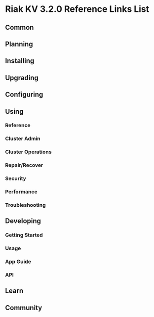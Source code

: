
# Riak KV 3.2.0 Reference Links List

## Common

[downloads]: {{<baseurl>}}riak/kv/3.2.0/downloads/
[install index]: {{<baseurl>}}riak/kv/3.2.0/setup/installing
[upgrade index]: {{<baseurl>}}riak/kv/3.2.0/upgrading
[plan index]: {{<baseurl>}}riak/kv/3.2.0/planning
[config index]: {{<baseurl>}}riak/kv/3.2.0/using/configuring/
[config reference]: {{<baseurl>}}riak/kv/3.2.0/configuring/reference/
[manage index]: {{<baseurl>}}riak/kv/3.2.0/using/managing
[performance index]: {{<baseurl>}}riak/kv/3.2.0/using/performance
[glossary vnode]: {{<baseurl>}}riak/kv/3.2.0/learn/glossary/#vnode
[contact basho]: https://www.tiot.jp/en/about-us/contact-us/

## Planning

[plan index]: {{<baseurl>}}riak/kv/3.2.0/setup/planning
[plan start]: {{<baseurl>}}riak/kv/3.2.0/setup/planning/start
[plan backend]: {{<baseurl>}}riak/kv/3.2.0/setup/planning/backend
[plan backend bitcask]: {{<baseurl>}}riak/kv/3.2.0/setup/planning/backend/bitcask
[plan backend leveldb]: {{<baseurl>}}riak/kv/3.2.0/setup/planning/backend/leveldb
[plan backend leveled]: {{<baseurl>}}riak/kv/3.2.0/setup/planning/backend/leveled
[plan backend memory]: {{<baseurl>}}riak/kv/3.2.0/setup/planning/backend/memory
[plan backend multi]: {{<baseurl>}}riak/kv/3.2.0/setup/planning/backend/multi
[plan cluster capacity]: {{<baseurl>}}riak/kv/3.2.0/setup/planning/cluster-capacity
[plan bitcask capacity]: {{<baseurl>}}riak/kv/3.2.0/setup/planning/bitcask-capacity-calc
[plan best practices]: {{<baseurl>}}riak/kv/3.2.0/setup/planning/best-practices
[plan future]: {{<baseurl>}}riak/kv/3.2.0/setup/planning/future

## Installing

[install index]: {{<baseurl>}}riak/kv/3.2.0/setup/installing
[install aws]: {{<baseurl>}}riak/kv/3.2.0/setup/installing/amazon-web-services
[install debian & ubuntu]: {{<baseurl>}}riak/kv/3.2.0/setup/installing/debian-ubuntu
[install freebsd]: {{<baseurl>}}riak/kv/3.2.0/setup/installing/freebsd
[install mac osx]: {{<baseurl>}}riak/kv/3.2.0/setup/installing/mac-osx
[install rhel & centos]: {{<baseurl>}}riak/kv/3.2.0/setup/installing/rhel-centos
[install smartos]: {{<baseurl>}}riak/kv/3.2.0/setup/installing/smartos
[install solaris]: {{<baseurl>}}riak/kv/3.2.0/setup/installing/solaris
[install suse]: {{<baseurl>}}riak/kv/3.2.0/setup/installing/suse
[install windows azure]: {{<baseurl>}}riak/kv/3.2.0/setup/installing/windows-azure

[install source index]: {{<baseurl>}}riak/kv/3.2.0/setup/installing/source
[install source erlang]: {{<baseurl>}}riak/kv/3.2.0/setup/installing/source/erlang
[install source jvm]: {{<baseurl>}}riak/kv/3.2.0/setup/installing/source/jvm

[install verify]: {{<baseurl>}}riak/kv/3.2.0/setup/installing/verify

## Upgrading

[upgrade index]: {{<baseurl>}}riak/kv/3.2.0/setup/upgrading
[upgrade checklist]: {{<baseurl>}}riak/kv/3.2.0/setup/upgrading/checklist
[upgrade version]: {{<baseurl>}}riak/kv/3.2.0/setup/upgrading/version
[upgrade cluster]: {{<baseurl>}}riak/kv/3.2.0/setup/upgrading/cluster
[upgrade mdc]: {{<baseurl>}}riak/kv/3.2.0/setup/upgrading/multi-datacenter
[upgrade downgrade]: {{<baseurl>}}riak/kv/3.2.0/setup/downgrade

## Configuring

[config index]: {{<baseurl>}}riak/kv/3.2.0/configuring
[config basic]: {{<baseurl>}}riak/kv/3.2.0/configuring/basic
[config backend]: {{<baseurl>}}riak/kv/3.2.0/configuring/backend
[config manage]: {{<baseurl>}}riak/kv/3.2.0/configuring/managing
[config reference]: {{<baseurl>}}riak/kv/3.2.0/configuring/reference/
[config strong consistency]: {{<baseurl>}}riak/kv/3.2.0/configuring/strong-consistency
[config load balance]: {{<baseurl>}}riak/kv/3.2.0/configuring/load-balancing-proxy
[config mapreduce]: {{<baseurl>}}riak/kv/3.2.0/configuring/mapreduce

[config v3 mdc]: {{<baseurl>}}riak/kv/3.2.0/configuring/v3-multi-datacenter
[config v3 nat]: {{<baseurl>}}riak/kv/3.2.0/configuring/v3-multi-datacenter/nat
[config v3 quickstart]: {{<baseurl>}}riak/kv/3.2.0/configuring/v3-multi-datacenter/quick-start
[config v3 ssl]: {{<baseurl>}}riak/kv/3.2.0/configuring/v3-multi-datacenter/ssl

[config v2 mdc]: {{<baseurl>}}riak/kv/3.2.0/configuring/v2-multi-datacenter
[config v2 nat]: {{<baseurl>}}riak/kv/3.2.0/configuring/v2-multi-datacenter/nat
[config v2 quickstart]: {{<baseurl>}}riak/kv/3.2.0/configuring/v2-multi-datacenter/quick-start
[config v2 ssl]: {{<baseurl>}}riak/kv/3.2.0/configuring/v2-multi-datacenter/ssl

## Using

[use index]: {{<baseurl>}}riak/kv/3.2.0/using/
[use admin commands]: {{<baseurl>}}riak/kv/3.2.0/using/cluster-admin-commands
[use running cluster]: {{<baseurl>}}riak/kv/3.2.0/using/running-a-cluster

### Reference

[use ref custom code]: {{<baseurl>}}riak/kv/3.2.0/using/reference/custom-code
[use ref handoff]: {{<baseurl>}}riak/kv/3.2.0/using/reference/handoff
[use ref monitoring]: {{<baseurl>}}riak/kv/3.2.0/using/reference/statistics-monitoring
[use ref 2i]: {{<baseurl>}}riak/kv/3.2.0/using/reference/secondary-indexes
[use ref snmp]: {{<baseurl>}}riak/kv/3.2.0/using/reference/snmp
[use ref strong consistency]: {{<baseurl>}}riak/kv/3.2.0/using/reference/strong-consistency
[use ref jmx]: {{<baseurl>}}riak/kv/3.2.0/using/reference/jmx
[use ref obj del]: {{<baseurl>}}riak/kv/3.2.0/using/reference/object-deletion/
[use ref v3 mdc]: {{<baseurl>}}riak/kv/3.2.0/using/reference/v3-multi-datacenter
[use ref v2 mdc]: {{<baseurl>}}riak/kv/3.2.0/using/reference/v2-multi-datacenter

### Cluster Admin

[use admin index]: {{<baseurl>}}riak/kv/3.2.0/using/admin/
[use admin commands]: {{<baseurl>}}riak/kv/3.2.0/using/admin/commands/
[use admin riak cli]: {{<baseurl>}}riak/kv/3.2.0/using/admin/riak-cli/
[use admin riak admin]: {{<baseurl>}}riak/kv/3.2.0/using/admin/riak-admin/
[use admin riak control]: {{<baseurl>}}riak/kv/3.2.0/using/admin/riak-control/

### Cluster Operations

[cluster ops add remove node]: {{<baseurl>}}riak/kv/3.2.0/using/cluster-operations/adding-removing-nodes
[cluster ops inspect node]: {{<baseurl>}}riak/kv/3.2.0/using/cluster-operations/inspecting-node
[cluster ops change info]: {{<baseurl>}}riak/kv/3.2.0/using/cluster-operations/changing-cluster-info
[cluster ops load balance]: {{<baseurl>}}riak/kv/3.2.0/configuring/load-balancing-proxy
[cluster ops bucket types]: {{<baseurl>}}riak/kv/3.2.0/using/cluster-operations/bucket-types
[cluster ops handoff]: {{<baseurl>}}riak/kv/3.2.0/using/cluster-operations/handoff
[cluster ops log]: {{<baseurl>}}riak/kv/3.2.0/using/cluster-operations/logging
[cluster ops obj del]: {{<baseurl>}}riak/kv/3.2.0/using/reference/object-deletion
[cluster ops backup]: {{<baseurl>}}riak/kv/3.2.0/using/cluster-operations/backing-up
[cluster ops mdc]: {{<baseurl>}}riak/kv/3.2.0/using/cluster-operations/v3-multi-datacenter
[cluster ops strong consistency]: {{<baseurl>}}riak/kv/3.2.0/using/cluster-operations/strong-consistency
[cluster ops 2i]: {{<baseurl>}}riak/kv/3.2.0/using/reference/secondary-indexes
[cluster ops v3 mdc]: {{<baseurl>}}riak/kv/3.2.0/using/cluster-operations/v3-multi-datacenter
[cluster ops v2 mdc]: {{<baseurl>}}riak/kv/3.2.0/using/cluster-operations/v2-multi-datacenter

### Repair/Recover

[repair recover index]: {{<baseurl>}}riak/kv/3.2.0/using/repair-recovery
[repair recover index]: {{<baseurl>}}riak/kv/3.2.0/using/repair-recovery/failure-recovery/

### Security

[security index]: {{<baseurl>}}riak/kv/3.2.0/using/security/
[security basics]: {{<baseurl>}}riak/kv/3.2.0/using/security/basics
[security managing]: {{<baseurl>}}riak/kv/3.2.0/using/security/managing-sources/

### Performance

[perf index]: {{<baseurl>}}riak/kv/3.2.0/using/performance/
[perf benchmark]: {{<baseurl>}}riak/kv/3.2.0/using/performance/benchmarking
[perf open files]: {{<baseurl>}}riak/kv/3.2.0/using/performance/open-files-limit/
[perf erlang]: {{<baseurl>}}riak/kv/3.2.0/using/performance/erlang
[perf aws]: {{<baseurl>}}riak/kv/3.2.0/using/performance/amazon-web-services
[perf latency checklist]: {{<baseurl>}}riak/kv/3.2.0/using/performance/latency-reduction

### Troubleshooting

[troubleshoot http]: {{<baseurl>}}riak/kv/3.2.0/using/troubleshooting/http-204

## Developing

[dev index]: {{<baseurl>}}riak/kv/3.2.0/developing
[dev client libraries]: {{<baseurl>}}riak/kv/3.2.0/developing/client-libraries
[dev data model]: {{<baseurl>}}riak/kv/3.2.0/developing/data-modeling
[dev data types]: {{<baseurl>}}riak/kv/3.2.0/developing/data-types
[dev kv model]: {{<baseurl>}}riak/kv/3.2.0/developing/key-value-modeling

### Getting Started

[getting started]: {{<baseurl>}}riak/kv/3.2.0/developing/getting-started
[getting started java]: {{<baseurl>}}riak/kv/3.2.0/developing/getting-started/java
[getting started ruby]: {{<baseurl>}}riak/kv/3.2.0/developing/getting-started/ruby
[getting started python]: {{<baseurl>}}riak/kv/3.2.0/developing/getting-started/python
[getting started php]: {{<baseurl>}}riak/kv/3.2.0/developing/getting-started/php
[getting started csharp]: {{<baseurl>}}riak/kv/3.2.0/developing/getting-started/csharp
[getting started nodejs]: {{<baseurl>}}riak/kv/3.2.0/developing/getting-started/nodejs
[getting started erlang]: {{<baseurl>}}riak/kv/3.2.0/developing/getting-started/erlang
[getting started golang]: {{<baseurl>}}riak/kv/3.2.0/developing/getting-started/golang

[obj model java]: {{<baseurl>}}riak/kv/3.2.0/developing/getting-started/java/object-modeling
[obj model ruby]: {{<baseurl>}}riak/kv/3.2.0/developing/getting-started/ruby/object-modeling
[obj model python]: {{<baseurl>}}riak/kv/3.2.0/developing/getting-started/python/object-modeling
[obj model csharp]: {{<baseurl>}}riak/kv/3.2.0/developing/getting-started/csharp/object-modeling
[obj model nodejs]: {{<baseurl>}}riak/kv/3.2.0/developing/getting-started/nodejs/object-modeling
[obj model erlang]: {{<baseurl>}}riak/kv/3.2.0/developing/getting-started/erlang/object-modeling
[obj model golang]: {{<baseurl>}}riak/kv/3.2.0/developing/getting-started/golang/object-modeling

### Usage

[usage index]: {{<baseurl>}}riak/kv/3.2.0/developing/usage
[usage bucket types]: {{<baseurl>}}riak/kv/3.2.0/developing/usage/bucket-types
[usage commit hooks]: {{<baseurl>}}riak/kv/3.2.0/developing/usage/commit-hooks
[usage conflict resolution]: {{<baseurl>}}riak/kv/3.2.0/developing/usage/conflict-resolution
[usage content types]: {{<baseurl>}}riak/kv/3.2.0/developing/usage/content-types
[usage create objects]: {{<baseurl>}}riak/kv/3.2.0/developing/usage/creating-objects
[usage custom extractors]: {{<baseurl>}}riak/kv/3.2.0/developing/usage/custom-extractors
[usage delete objects]: {{<baseurl>}}riak/kv/3.2.0/developing/usage/deleting-objects
[usage mapreduce]: {{<baseurl>}}riak/kv/3.2.0/developing/usage/mapreduce

[usage 2i]: {{<baseurl>}}riak/kv/3.2.0/developing/usage/secondary-indexes
[usage update objects]: {{<baseurl>}}riak/kv/3.2.0/developing/usage/updating-objects

### App Guide

[apps mapreduce]: {{<baseurl>}}riak/kv/3.2.0/developing/app-guide/advanced-mapreduce
[apps replication properties]: {{<baseurl>}}riak/kv/3.2.0/developing/app-guide/replication-properties
[apps strong consistency]: {{<baseurl>}}riak/kv/3.2.0/developing/app-guide/strong-consistency

### API

[dev api backend]: {{<baseurl>}}riak/kv/3.2.0/developing/api/backend
[dev api http]: {{<baseurl>}}riak/kv/3.2.0/developing/api/http
[dev api http status]: {{<baseurl>}}riak/kv/3.2.0/developing/api/http/status
[dev api pbc]: {{<baseurl>}}riak/kv/3.2.0/developing/api/protocol-buffers/

## Learn

[learn new nosql]: {{<baseurl>}}riak/kv/learn/new-to-nosql
[learn use cases]: {{<baseurl>}}riak/kv/learn/use-cases
[learn why riak]: {{<baseurl>}}riak/kv/learn/why-riak-kv

[glossary]: {{<baseurl>}}riak/kv/3.2.0/learn/glossary/
[glossary aae]: {{<baseurl>}}riak/kv/3.2.0/learn/glossary/#active-anti-entropy-aae
[glossary read rep]: {{<baseurl>}}riak/kv/3.2.0/learn/glossary/#read-repair
[glossary vnode]: {{<baseurl>}}riak/kv/3.2.0/learn/glossary/#vnode

[concept aae]: {{<baseurl>}}riak/kv/3.2.0/learn/concepts/active-anti-entropy/
[concept buckets]: {{<baseurl>}}riak/kv/3.2.0/learn/concepts/buckets
[concept cap neg]: {{<baseurl>}}riak/kv/3.2.0/learn/concepts/capability-negotiation
[concept causal context]: {{<baseurl>}}riak/kv/3.2.0/learn/concepts/causal-context
[concept clusters]: {{<baseurl>}}riak/kv/3.2.0/learn/concepts/clusters/
[concept crdts]: {{<baseurl>}}riak/kv/3.2.0/learn/concepts/crdts
[concept eventual consistency]: {{<baseurl>}}riak/kv/3.2.0/learn/concepts/eventual-consistency
[concept keys objects]: {{<baseurl>}}riak/kv/3.2.0/learn/concepts/keys-and-objects
[concept replication]: {{<baseurl>}}riak/kv/3.2.0/learn/concepts/replication
[concept strong consistency]: {{<baseurl>}}riak/kv/3.2.0/using/reference/strong-consistency
[concept vnodes]: {{<baseurl>}}riak/kv/3.2.0/learn/concepts/vnodes

## Community

[community]: {{<baseurl>}}community
[community projects]: {{<baseurl>}}community/projects
[reporting bugs]: {{<baseurl>}}community/reporting-bugs
[taishi]: {{<baseurl>}}community/taishi

